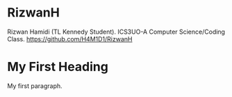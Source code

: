# RizwanH
Rizwan Hamidi (TL Kennedy Student). ICS3UO-A Computer Science/Coding Class.
https://github.com/H4M1D1/RizwanH
<!DOCTYPE html>
<html>
<head>
<title>Page Title</title>
</head>
<body>

<h1>My First Heading</h1>
<p>My first paragraph.</p>

</body>
</html>
